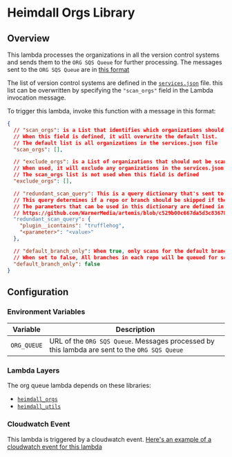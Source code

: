 # Heimdall Orgs Library

## Overview

This lambda processes the organizations in all the version control systems and sends them to the `ORG SQS Queue` for further processing. The messages sent to the `ORG SQS Queue` are in [this format](../../README.md#org-sqs-queue-message-format)

The list of version control systems are defined in the [`services.json`](../../../backend/services.json) file. this list can be overwritten by specifying the `"scan_orgs"` field in the Lambda invocation message.

To trigger this lambda, invoke this function with a message in this format:

```json
{
  // "scan_orgs": is a List that identifies which organizations should be scanned.
  // When this field is defined, it will overwrite the default list.
  // The default list is all organizations in the services.json file
  "scan_orgs": [],

  // "exclude_orgs": is a List of organizations that should not be scanned.
  // When used, it will exclude any organizations in the services.json file
  // The scan_orgs list is not used when this field is defined
  "exclude_orgs": [],

  // "redundant_scan_query": This is a query dictionary that's sent to the Artemis search/scans Endpoint
  // This query determines if a repo or branch should be skipped if the query returns a positive result
  // The parameters that can be used in this dictionary are defined in the parameters section for the search/scans endpoint
  // https://github.com/WarnerMedia/artemis/blob/c529b00c667da5d3c83678f3e279f7a8c41c1b45/backend/lambdas/api/spec.yaml#L1570-L1598
  "redundant_scan_query": {
    "plugin__icontains": "trufflehog",
    "<parameter>": "<value>"
  },

  // "default_branch_only": When true, only scans for the default branch will be Queued.
  // When set to false, All branches in each repo will be queued for scanning
  "default_branch_only": false
}
```

## Configuration

### Environment Variables

| Variable    | Description                                                                                   |
| ----------- | --------------------------------------------------------------------------------------------- |
| `ORG_QUEUE` | URL of the `ORG SQS Queue`. Messages processed by this lambda are sent to the `ORG SQS Queue` |

### Lambda Layers

The org queue lambda depends on these libraries:

- [`heimdall_orgs`](../layers/heimdall_orgs/)
- [`heimdall_utils`](../layers/heimdall_utils/)

### Cloudwatch Event

This lambda is triggered by a cloudwatch event. [Here's an example of a cloudwatch event for this lambda](https://github.com/WarnerMedia/artemis/blob/c529b00c667da5d3c83678f3e279f7a8c41c1b45/orchestrator/terraform/environments/example/main.tf#L64-L81)
